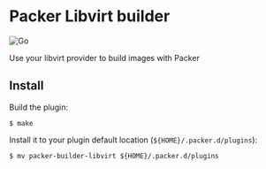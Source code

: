 # Packer Libvirt builder
![Go](https://github.com/tormath1/packer-libvirt/workflows/Go/badge.svg)

Use your libvirt provider to build images with Packer

## Install

Build the plugin:

```shell
$ make
```

Install it to your plugin default location (`${HOME}/.packer.d/plugins`): 

```shell
$ mv packer-builder-libvirt ${HOME}/.packer.d/plugins
```

